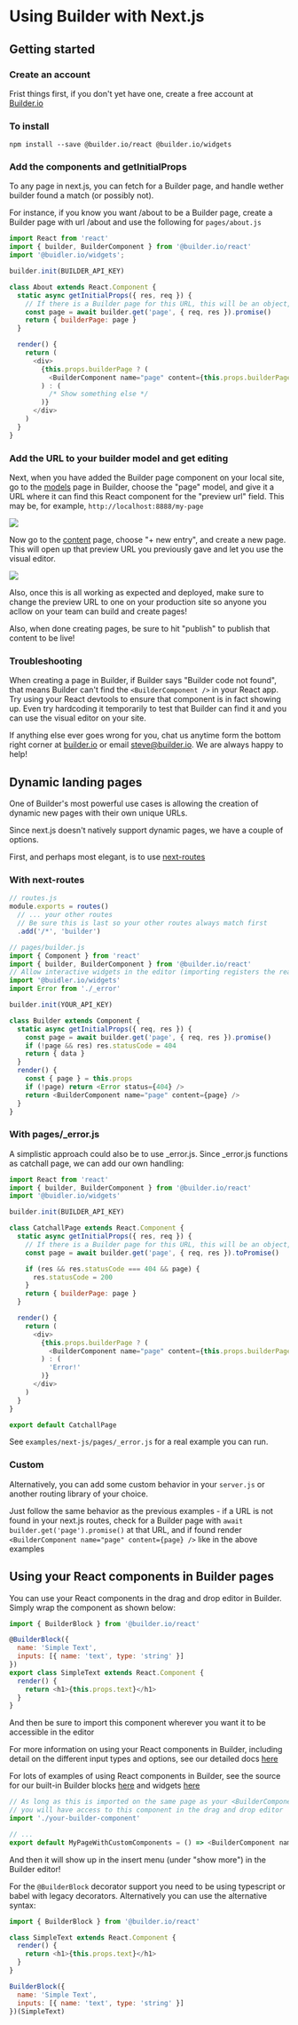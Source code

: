 # Using Builder with Next.js

## Getting started

### Create an account

Frist things first, if you don't yet have one, create a free account at [Builder.io](https://builder.io)

### To install

`npm install --save @builder.io/react @builder.io/widgets`

### Add the components and getInitialProps

To any page in next.js, you can fetch for a Builder page, and handle wether builder found a
match (or possibly not).

For instance, if you know you want /about to be a Builder page, create a Builder page with url /about
and use the following for `pages/about.js`

```js
import React from 'react'
import { builder, BuilderComponent } from '@builder.io/react'
import '@buidler.io/widgets';

builder.init(BUILDER_API_KEY)

class About extends React.Component {
  static async getInitialProps({ res, req }) {
    // If there is a Builder page for this URL, this will be an object, otherwise it'll be null
    const page = await builder.get('page', { req, res }).promise()
    return { builderPage: page }
  }

  render() {
    return (
      <div>
        {this.props.builderPage ? (
          <BuilderComponent name="page" content={this.props.builderPage} />
        ) : (
          /* Show something else */
        )}
      </div>
    )
  }
}
```

### Add the URL to your builder model and get editing

Next, when you have added the Builder page component on your local site, go to the [models](https://buidler.io/models) page in Builder, choose the "page" model, and give it a URL where it can find this React component for the "preview url" field. This may be, for example, `http://localhost:8888/my-page`

<img src="https://i.imgur.com/PRWvNM1.gif">

Now go to the [content](https://buidler.io/content) page, choose "+ new entry", and create a new page. This will open up that preview URL you previously gave and let you use the visual editor.

<img src="https://imgur.com/5BC0lYR.gif">

Also, once this is all working as expected and deployed, make sure to change the preview URL to one on your production site so anyone you acllow on your team can build and create pages!

Also, when done creating pages, be sure to hit "publish" to publish that content to be live!

### Troubleshooting

When creating a page in Builder, if Builder says "Builder code not found", that means Builder can't find the `<BuilderComponent />` in your React app. Try using your React devtools to ensure that component is in fact showing up. Even try hardcoding it temporarily to test that Builder can find it and you can use the visual editor on your site.

If anything else ever goes wrong for you, chat us anytime form the bottom right corner at [builder.io](https://builder.io) or email steve@builder.io. We are always happy to help!

## Dynamic landing pages

One of Builder's most powerful use cases is allowing the creation of dynamic new pages with their own unique URLs.

Since next.js doesn't natively support dynamic pages, we have a couple of options.

First, and perhaps most elegant, is to use [next-routes](https://github.com/fridays/next-routes)

### With next-routes

```js
// routes.js
module.exports = routes()
  // ... your other routes
  // Be sure this is last so your other routes always match first
  .add('/*', 'builder')
```

```js
// pages/builder.js
import { Component } from 'react'
import { builder, BuilderComponent } from '@builder.io/react'
// Allow interactive widgets in the editor (importing registers the react components)
import '@buidler.io/widgets'
import Error from './_error'

builder.init(YOUR_API_KEY)

class Builder extends Component {
  static async getInitialProps({ req, res }) {
    const page = await builder.get('page', { req, res }).promise()
    if (!page && res) res.statusCode = 404
    return { data }
  }
  render() {
    const { page } = this.props
    if (!page) return <Error status={404} />
    return <BuilderComponent name="page" content={page} />
  }
}
```

### With pages/\_error.js

A simplistic approach could also be to use \_error.js. Since \_error.js functions as catchall page, we can add our own handling:

```js
import React from 'react'
import { builder, BuilderComponent } from '@builder.io/react'
import '@buidler.io/widgets'

builder.init(BUILDER_API_KEY)

class CatchallPage extends React.Component {
  static async getInitialProps({ res, req }) {
    // If there is a Builder page for this URL, this will be an object, otherwise it'll be null
    const page = await builder.get('page', { req, res }).toPromise()

    if (res && res.statusCode === 404 && page) {
      res.statusCode = 200
    }
    return { builderPage: page }
  }

  render() {
    return (
      <div>
        {this.props.builderPage ? (
          <BuilderComponent name="page" content={this.props.builderPage} />
        ) : (
          'Error!'
        )}
      </div>
    )
  }
}

export default CatchallPage
```

See `examples/next-js/pages/_error.js` for a real example you can run.

### Custom

Alternatively, you can add some custom behavior in your `server.js` or another routing library of your choice.

Just follow the same behavior as the previous examples - if a URL is not found in your next.js routes, check for a Builder page with `await builder.get('page').promise()` at that URL, and if found render `<BuilderComponent name="page" content={page} />` like in the above examples

## Using your React components in Builder pages

You can use your React components in the drag and drop editor in Builder. Simply wrap the component as shown below:

```js
import { BuilderBlock } from '@builder.io/react'

@BuilderBlock({
  name: 'Simple Text',
  inputs: [{ name: 'text', type: 'string' }]
})
export class SimpleText extends React.Component {
  render() {
    return <h1>{this.props.text}</h1>
  }
}
```

And then be sure to import this component wherever you want it to be accessible in the editor

For more information on using your React components in Builder, including
detail on the different input types and options, see our detailed docs [here](https://builder.io/c/docs/custom-react-components)

For lots of examples of using React components in Builder, see the source for our built-in Builder blocks [here](https://github.com/BuilderIO/builder/tree/master/packages/react/src/blocks) and widgets [here](https://github.com/BuilderIO/builder/tree/master/packages/widgets/src/components)

```js
// As long as this is imported on the same page as your <BuilderComponent> is used,
// you will have access to this component in the drag and drop editor
import './your-builder-component'

// ...
export default MyPageWithCustomComponents = () => <BuilderComponent name="page" />
```

And then it will show up in the insert menu (under "show more") in the Builder editor!

For the `@BuilderBlock` decorator support you need to be using typescript or babel with legacy decorators. Alternatively you can use the alternative syntax:

```js
import { BuilderBlock } from '@builder.io/react'

class SimpleText extends React.Component {
  render() {
    return <h1>{this.props.text}</h1>
  }
}

BuilderBlock({
  name: 'Simple Text',
  inputs: [{ name: 'text', type: 'string' }]
})(SimpleText)
```
